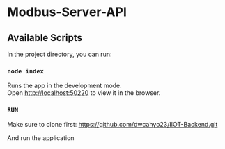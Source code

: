 # Modbus-Server-API

## Available Scripts

In the project directory, you can run:

### `node index`

Runs the app in the development mode.<br>
Open [http://localhost:50220](http://localhost:5020) to view it in the browser.

### `RUN`

Make sure to clone first: https://github.com/dwcahyo23/IIOT-Backend.git

And run the application
